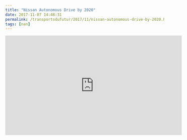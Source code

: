 ```yaml
---
title: "Nissan Autonomous Drive by 2020"
date: 2017-11-07 14:48:31
permalink: /transportsdufutur/2017/11/nissan-autonomous-drive-by-2020.html
tags: [nan]
---
```


<iframe width="560" height="315" src="https://www.youtube.com/embed/WMFyz4DCxGQ" frameborder="0" allowfullscreen></iframe>
